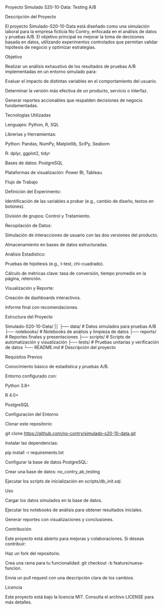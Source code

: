 Proyecto Simulado S20-10-Data: Testing A/B

Descripción del Proyecto

El proyecto Simulado-S20-10-Data está diseñado como una simulación laboral para la empresa ficticia No Contry, enfocada en el análisis de datos y pruebas A/B. El objetivo principal es mejorar la toma de decisiones basada en datos, utilizando experimentos controlados que permitan validar hipótesis de negocio y optimizar estrategias.

Objetivo

Realizar un análisis exhaustivo de los resultados de pruebas A/B implementadas en un entorno simulado para:

Evaluar el impacto de distintas variables en el comportamiento del usuario.

Determinar la versión más efectiva de un producto, servicio o interfaz.

Generar reportes accionables que respalden decisiones de negocio fundamentadas.

Tecnologías Utilizadas

Lenguajes: Python, R, SQL

Librerías y Herramientas:

Python: Pandas, NumPy, Matplotlib, SciPy, Seaborn

R: dplyr, ggplot2, tidyr

Bases de datos: PostgreSQL

Plataformas de visualización: Power BI, Tableau

Flujo de Trabajo

Definición del Experimento:

Identificación de las variables a probar (e.g., cambio de diseño, textos en botones).

División de grupos: Control y Tratamiento.

Recopilación de Datos:

Simulación de interacciones de usuario con las dos versiones del producto.

Almacenamiento en bases de datos estructuradas.

Análisis Estadístico:

Pruebas de hipótesis (e.g., t-test, chi-cuadrado).

Cálculo de métricas clave: tasa de conversión, tiempo promedio en la página, retención.

Visualización y Reporte:

Creación de dashboards interactivos.

Informe final con recomendaciones.

Estructura del Proyecto

Simulado-S20-10-Data/
|│
├── data/              # Datos simulados para pruebas A/B
├── notebooks/         # Notebooks de análisis y limpieza de datos
├── reports/           # Reportes finales y presentaciones
├── scripts/           # Scripts de automatización y visualización
├── tests/             # Pruebas unitarias y verificación de datos
└── README.md         # Descripción del proyecto

Requisitos Previos

Conocimiento básico de estadística y pruebas A/B.

Entorno configurado con:

Python 3.8+

R 4.0+

PostgreSQL

Configuración del Entorno

Clonar este repositorio:

git clone https://github.com/no-contry/simulado-s20-10-data.git

Instalar las dependencias:

pip install -r requirements.txt

Configurar la base de datos PostgreSQL:

Crear una base de datos: no_contry_ab_testing

Ejecutar los scripts de inicialización en scripts/db_init.sql.

Uso

Cargar los datos simulados en la base de datos.

Ejecutar los notebooks de análisis para obtener resultados iniciales.

Generar reportes con visualizaciones y conclusiones.

Contribución

Este proyecto está abierto para mejoras y colaboraciones. Si deseas contribuir:

Haz un fork del repositorio.

Crea una rama para tu funcionalidad: git checkout -b feature/nueva-funcion.

Envía un pull request con una descripción clara de los cambios.

Licencia

Este proyecto está bajo la licencia MIT. Consulta el archivo LICENSE para más detalles.
